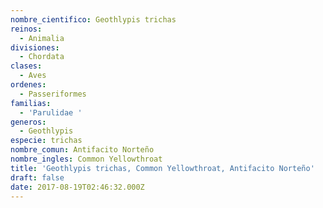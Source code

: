 ```yaml
---
nombre_cientifico: Geothlypis trichas
reinos:
  - Animalia
divisiones:
  - Chordata
clases:
  - Aves
ordenes:
  - Passeriformes
familias:
  - 'Parulidae '
generos:
  - Geothlypis
especie: trichas
nombre_comun: Antifacito Norteño
nombre_ingles: Common Yellowthroat
title: 'Geothlypis trichas, Common Yellowthroat, Antifacito Norteño'
draft: false
date: 2017-08-19T02:46:32.000Z
---
```


